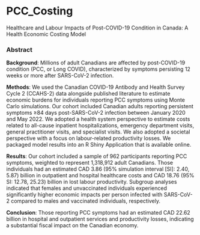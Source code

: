 # PCC_Costing
Healthcare and Labour Impacts of Post-COVID-19 Condition in Canada: A Health Economic Costing Model

### Abstract
<b>Background</b>: Millions of adult Canadians are affected by post-COVID-19 condition (PCC, or Long COVID), characterized by symptoms persisting 12 weeks or more after SARS-CoV-2 infection. 

<b>Methods</b>: We used the Canadian COVID-19 Antibody and Health Survey Cycle 2 (CCAHS-2) data alongside published literature to estimate economic burdens for individuals reporting PCC symptoms using Monte Carlo simulations. Our cohort included Canadian adults reporting persistent symptoms ≥84 days post-SARS-CoV-2 infection between January 2020 and May 2022. We adopted a health system perspective to estimate costs related to all-cause inpatient hospitalizations, emergency department visits, general practitioner visits, and specialist visits. We also adopted a societal perspective with a focus on labour-related productivity losses. We packaged model results into an R Shiny Application that is available online.

<b>Results</b>: Our cohort included a sample of 962 participants reporting PCC symptoms, weighted to represent 1,318,912 adult Canadians. Those individuals had an estimated CAD 3.86 (95% simulation interval [SI]: 2.40, 5.87) billion in outpatient and hospital healthcare costs and CAD 18.76 (95% SI: 12.78, 25.23) billion in lost labour productivity. Subgroup analyses indicated that females and unvaccinated individuals experienced significantly higher economic impacts per person infected with SARS-CoV-2 compared to males and vaccinated individuals, respectively. 

<b>Conclusion</b>: Those reporting PCC symptoms had an estimated CAD 22.62 billion in hospital and outpatient services and productivity losses, indicating a substantial fiscal impact on the Canadian economy. 

